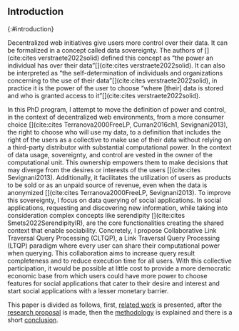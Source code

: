 ## Introduction
{:#introduction}

Decentralized web initiatives give users more control over their data.
It can be formalized in a concept called data sovereignty. The authors of [](cite:cites verstraete2022solid) defined this concept as 
<q>the power an individual has over their data</q>[](cite:cites verstraete2022solid).
It can also be interpreted as <q>the self-determination of 
individuals and organizations concerning to the use of their data</q>[](cite:cites verstraete2022solid),
in practice it is the power of the user to choose <q>where [their] data is stored and who is granted access to it</q>[](cite:cites verstraete2022solid).


In this PhD program, I attempt to move the definition of power and control,
in the context of decentralized web environments, from a more consumer choice 
[](cite:cites Terranova2000FreeLP, Curran2016ch1, Sevignani2013),
the right to choose who will use my data,
to a definition that includes the right of the users as a collective to make use of their data without relying on
a third-party distributor with substantial computational power.
In the context of data usage, sovereignty, and control are vested in the owner of the computational unit.
This ownership empowers them to make decisions that may diverge from the desires or interests of the users [](cite:cites Sevignani2013).
Additionally, it facilitates the utilization of users as products to be sold or as an unpaid source of revenue,
even when the data is anonymized [](cite:cites Terranova2000FreeLP, Sevignani2013).
To improve this sovereignty, I focus on data querying of social applications.
In social applications, requesting and discovering new information, while taking into consideration
complex concepts like serendipity [](cite:cites Smets2022SerendipityIR),
are the core functionalities creating the shared context that enable sociability.
Concretely, I propose Collaborative Link Traversal Query Processing (CLTQP),
a Link Traversal Query Processing (LTQP) paradigm where every user can share
their computational power when querying. 
This collaboration aims to increase query result completeness 
and to reduce execution time for all users.
With this collective participation, 
it would be possible at little cost to provide a more democratic economic base from which
users could have more power to choose features for social applications that cater to their
desire and interest and start social applications with a lesser monetary barrier.

This paper is divided as follows, first,
[related work](#litterature_review) is presented,
after the [research proposal](#proposal) is made,
then the [methodology](#evaluation) is explained and there is a short [conclusion](#conclusion).



<!-- 
* Problem statement
    * what is the problem that you are trying to solve? Importance: Why is this problem important and for whom? Who will benefit and who should care? What is the impact of solving this problem (for the research community, or society in general).
* Related work 
    * Has a solution to this problem been attempted before and how? If not, have research efforts tried or solved similar problems? What can you learn from these efforts? If you are addressing an existing problem, what are the limitations of current solutions? What are you adding that is novel? Why?
* Research question(s) and hypotheses 
    * What hypotheses do you make in formulating your solution? What are the questions you need to answer in order to solve the problem? Are there boundary cases you plan to exclude or assumptions you base on?
* Preliminary results 
    * What research methods did you follow in your proposal? Have you produced any results so far?
* Evaluation
    * How do you know you’ve answered your question(s)? What are the methods you apply to test your hypotheses? Have you identified criteria to measure the degree of success of your solution?
* Reflection and future work: Are there any limitations in your approach? What are your planned next steps to complete your investigation?

-->